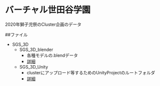 # バーチャル世田谷学園
2020年獅子児祭のCluster企画のデータ

##ファイル
- SGS_3D
  - SGS_3D_blender
    - 各種モデルの.blendデータ
    - [詳細](SGS_3D_blender/blenderFiles.md)
  - SGS_3D_Unity
    - clusterにアップロード等するためのUnityProjectのルートフォルダ
    - [詳細](SGS_3D_Unity/UnityFiles.md)
